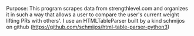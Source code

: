 Purpose: This program scrapes data from strengthlevel.com
         and organizes it in such a way that allows a user
         to compare the user's current weight lifting PRs
         with others'. I use an HTMLTableParser built by a
         kind schmijos on github (https://github.com/schmijos/html-table-parser-python3)